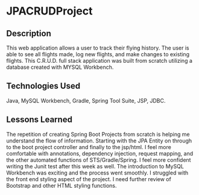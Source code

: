 # JPACRUDProject

## Description

This web application allows a user to track their flying history. The user is able to see all flights made, log new flights, and make changes to existing flights. This C.R.U.D. full stack application was built from scratch utilizing a database created with MYSQL Workbench.

## Technologies Used

Java, MySQL Workbench, Gradle, Spring Tool Suite, JSP, JDBC.

## Lessons Learned

The repetition of creating Spring Boot Projects from scratch is helping me understand the flow of information. Starting with the JPA Entity on through to the boot project controller and finally to the jsp/html. I feel more comfortable with annotations, dependency injection, request mapping, and the other automated functions of STS/Gradle/Spring. I feel more confident writing the Junit test after this week as well. The introduction to MySQL Workbench was exciting and the process went smoothly. 
I struggled with the front end styling aspect of the project. I need further review of Bootstrap and other HTML styling functions. 
